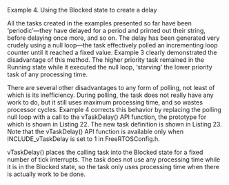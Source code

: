 Example 4. Using the Blocked state to create a delay

All the tasks created in the examples presented so far have been ‘periodic’—they have
delayed for a period and printed out their string, before delaying once more, and so on. The
delay has been generated very crudely using a null loop—the task effectively polled an
incrementing loop counter until it reached a fixed value. Example 3 clearly demonstrated the
disadvantage of this method. The higher priority task remained in the Running state while it
executed the null loop, ‘starving’ the lower priority task of any processing time.

There are several other disadvantages to any form of polling, not least of which is its
inefficiency. During polling, the task does not really have any work to do, but it still uses
maximum processing time, and so wastes processor cycles. Example 4 corrects this behavior
by replacing the polling null loop with a call to the vTaskDelay() API function, the prototype for
which is shown in Listing 22. The new task definition is shown in Listing 23. Note that the
vTaskDelay() API function is available only when INCLUDE_vTaskDelay is set to 1 in
FreeRTOSConfig.h.

vTaskDelay() places the calling task into the Blocked state for a fixed number of tick interrupts.
The task does not use any processing time while it is in the Blocked state, so the task only
uses processing time when there is actually work to be done.

